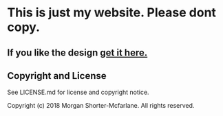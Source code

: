 # This is just my website. Please dont copy. 

## If you like the design [get it here.](https://github.com/poole/hyde)

## Copyright and License

See LICENSE.md for license and copyright notice.

Copyright (c) 2018 Morgan Shorter-Mcfarlane. All rights reserved.
